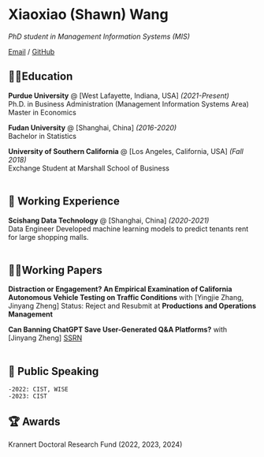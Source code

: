 # Xiaoxiao (Shawn) Wang

_PhD student in Management Information Systems (MIS)_ <br>

[Email](mailto:wang5021@purdue.edu) /  [GitHub](https://github.com/Xiaoxiao-sc/)

##  🧑‍🎓Education

**Purdue University** @ [West Lafayette, Indiana, USA] _(2021-Present)_ <br>
Ph.D. in Business Administration (Management Information Systems Area) <br>
Master in Economics

**Fudan University** @ [Shanghai, China] _(2016-2020)_ <br>
Bachelor in Statistics
<br>

**University of Southern California** @ [Los Angeles, California, USA] _(Fall 2018)_ <br>
Exchange Student at Marshall School of Business
    <br><br>


## 📌 Working Experience

**Scishang Data Technology** @ [Shanghai, China] _(2020-2021)_<br>
Data Engineer
Developed machine learning models to predict tenants rent for large shopping malls.
  <br><br>

## 👨‍💻Working Papers

**Distraction or Engagement? An Empirical Examination of
California Autonomous Vehicle Testing on Traffic
Conditions** with [Yingjie Zhang, Jinyang Zheng]
Status: Reject and Resubmit at __Productions and Operations Management__
<br>

**Can Banning ChatGPT Save User-Generated Q&A Platforms?** with [Jinyang Zheng]
[SSRN](https://papers.ssrn.com/sol3/papers.cfm?abstract_id=4750326)
  <br><br>
## 🎤 Public Speaking
    -2022: CIST, WISE
    -2023: CIST

  
## 🏆 Awards
Krannert Doctoral Research Fund (2022, 2023, 2024)


